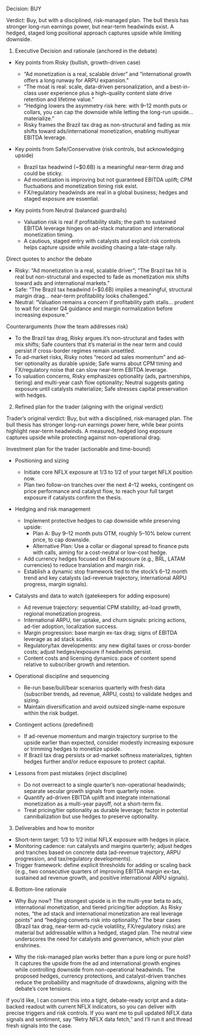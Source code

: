 Decision: BUY

Verdict: Buy, but with a disciplined, risk-managed plan. The bull thesis has stronger long-run earnings power, but near-term headwinds exist. A hedged, staged long positional approach captures upside while limiting downside.

1) Executive Decision and rationale (anchored in the debate)

- Key points from Risky (bullish, growth-driven case)
  - “Ad monetization is a real, scalable driver” and “international growth offers a long runway for ARPU expansion.” 
  - “The moat is real: scale, data-driven personalization, and a best-in-class user experience plus a high-quality content slate drive retention and lifetime value.”
  - “Hedging lowers the asymmetry risk here: with 9–12 month puts or collars, you can cap the downside while letting the long-run upside… materialize.”
  - Risky frames the Brazil tax drag as non-structural and fading as mix shifts toward ads/international monetization, enabling multiyear EBITDA leverage.

- Key points from Safe/Conservative (risk controls, but acknowledging upside)
  - Brazil tax headwind (~$0.6B) is a meaningful near-term drag and could be sticky.
  - Ad monetization is improving but not guaranteed EBITDA uplift; CPM fluctuations and monetization timing risk exist.
  - FX/regulatory headwinds are real in a global business; hedges and staged exposure are essential.

- Key points from Neutral (balanced guardrails)
  - Valuation risk is real if profitability stalls; the path to sustained EBITDA leverage hinges on ad-stack maturation and international monetization timing.
  - A cautious, staged entry with catalysts and explicit risk controls helps capture upside while avoiding chasing a late-stage rally.

Direct quotes to anchor the debate
- Risky: “Ad monetization is a real, scalable driver”; “The Brazil tax hit is real but non-structural and expected to fade as monetization mix shifts toward ads and international markets.”
- Safe: “The Brazil tax headwind (~$0.6B) implies a meaningful, structural margin drag… near-term profitability looks challenged.”
- Neutral: “Valuation remains a concern if profitability path stalls… prudent to wait for clearer Q4 guidance and margin normalization before increasing exposure.”

Counterarguments (how the team addresses risk)
- To the Brazil tax drag, Risky argues it’s non-structural and fades with mix shifts; Safe counters that it’s material in the near term and could persist if cross-border regimes remain unsettled.
- To ad-market risks, Risky notes “record ad sales momentum” and ad-tier optionality as durable upside; Safe warns about CPM timing and FX/regulatory noise that can slow near-term EBITDA leverage.
- To valuation concerns, Risky emphasizes optionality (ads, partnerships, tiering) and multi-year cash flow optionality; Neutral suggests gating exposure until catalysts materialize; Safe stresses capital preservation with hedges.

2) Refined plan for the trader (aligning with the original verdict)

Trader’s original verdict: Buy, but with a disciplined, risk-managed plan. The bull thesis has stronger long-run earnings power here, while bear points highlight near-term headwinds. A measured, hedged long exposure captures upside while protecting against non-operational drag.

Investment plan for the trader (actionable and time-bound)

- Positioning and sizing
  - Initiate core NFLX exposure at 1/3 to 1/2 of your target NFLX position now.
  - Plan two follow-on tranches over the next 4–12 weeks, contingent on price performance and catalyst flow, to reach your full target exposure if catalysts confirm the thesis.

- Hedging and risk management
  - Implement protective hedges to cap downside while preserving upside:
    - Plan A: Buy 9–12 month puts OTM, roughly 5–10% below current price, to cap downside.
    - Alternative Plan: Use a collar or diagonal spread to finance puts with calls, aiming for a cost-neutral or low-cost hedge.
  - Add currency hedges focused on EM exposure (e.g., BRL, LATAM currencies) to reduce translation and margin risk.
  - Establish a dynamic stop framework tied to the stock’s 6–12 month trend and key catalysts (ad-revenue trajectory, international ARPU progress, margin signals).

- Catalysts and data to watch (gatekeepers for adding exposure)
  - Ad revenue trajectory: sequential CPM stability, ad-load growth, regional monetization progress.
  - International ARPU, tier uptake, and churn signals: pricing actions, ad-tier adoption, localization success.
  - Margin progression: base margin ex-tax drag; signs of EBITDA leverage as ad stack scales.
  - Regulatory/tax developments: any new digital taxes or cross-border costs; adjust hedges/exposure if headwinds persist.
  - Content costs and licensing dynamics: pace of content spend relative to subscriber growth and retention.

- Operational discipline and sequencing
  - Re-run base/bull/bear scenarios quarterly with fresh data (subscriber trends, ad revenue, ARPU, costs) to validate hedges and sizing.
  - Maintain diversification and avoid outsized single-name exposure within the risk budget.

- Contingent actions (predefined)
  - If ad-revenue momentum and margin trajectory surprise to the upside earlier than expected, consider modestly increasing exposure or trimming hedges to monetize upside.
  - If Brazil tax drag persists or ad-market softness materializes, tighten hedges further and/or reduce exposure to protect capital.

- Lessons from past mistakes (inject discipline)
  - Do not overreact to a single quarter’s non-operational headwinds; separate secular growth signals from quarterly noise.
  - Quantify ad-driven EBITDA uplift and integrate international monetization as a multi-year payoff, not a short-term fix.
  - Treat pricing/tier optionality as durable leverage; factor in potential cannibalization but use hedges to preserve optionality.

3) Deliverables and how to monitor
- Short-term target: 1/3 to 1/2 initial NFLX exposure with hedges in place.
- Monitoring cadence: run catalysts and margins quarterly; adjust hedges and tranches based on concrete data (ad-revenue trajectory, ARPU progression, and tax/regulatory developments).
- Trigger framework: define explicit thresholds for adding or scaling back (e.g., two consecutive quarters of improving EBITDA margin ex-tax, sustained ad revenue growth, and positive international ARPU signals).

4) Bottom-line rationale

- Why Buy now? The strongest upside is in the multi-year beta to ads, international monetization, and tiered pricing/tier adoption. As Risky notes, “the ad stack and international monetization are real leverage points” and “hedging converts risk into optionality.” The bear cases (Brazil tax drag, near-term ad-cycle volatility, FX/regulatory risks) are material but addressable within a hedged, staged plan. The neutral view underscores the need for catalysts and governance, which your plan enshrines.

- Why the risk-managed plan works better than a pure long or pure hold? It captures the upside from the ad and international growth engines while controlling downside from non-operational headwinds. The proposed hedges, currency protections, and catalyst-driven tranches reduce the probability and magnitude of drawdowns, aligning with the debate’s core tensions.

If you’d like, I can convert this into a tight, debate-ready script and a data-backed readout with current NFLX indicators, so you can deliver with precise triggers and risk controls. If you want me to pull updated NFLX data signals and sentiment, say “Retry NFLX data fetch,” and I’ll run it and thread fresh signals into the case.